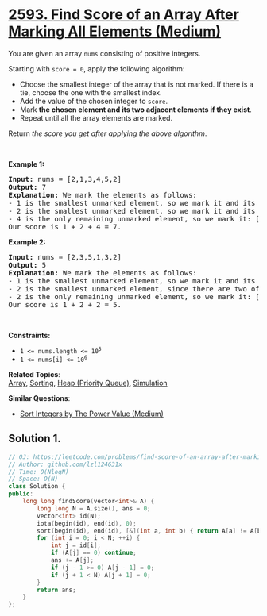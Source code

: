 # [2593. Find Score of an Array After Marking All Elements (Medium)](https://leetcode.com/problems/find-score-of-an-array-after-marking-all-elements)

<p>You are given an array <code>nums</code> consisting of positive integers.</p>
<p>Starting with <code>score = 0</code>, apply the following algorithm:</p>
<ul>
	<li>Choose the smallest integer of the array that is not marked. If there is a tie, choose the one with the smallest index.</li>
	<li>Add the value of the chosen integer to <code>score</code>.</li>
	<li>Mark <strong>the chosen element and its two adjacent elements if they exist</strong>.</li>
	<li>Repeat until all the array elements are marked.</li>
</ul>
<p>Return <em>the score you get after applying the above algorithm</em>.</p>
<p>&nbsp;</p>
<p><strong class="example">Example 1:</strong></p>
<pre><strong>Input:</strong> nums = [2,1,3,4,5,2]
<strong>Output:</strong> 7
<strong>Explanation:</strong> We mark the elements as follows:
- 1 is the smallest unmarked element, so we mark it and its two adjacent elements: [<u>2</u>,<u>1</u>,<u>3</u>,4,5,2].
- 2 is the smallest unmarked element, so we mark it and its left adjacent element: [<u>2</u>,<u>1</u>,<u>3</u>,4,<u>5</u>,<u>2</u>].
- 4 is the only remaining unmarked element, so we mark it: [<u>2</u>,<u>1</u>,<u>3</u>,<u>4</u>,<u>5</u>,<u>2</u>].
Our score is 1 + 2 + 4 = 7.
</pre>
<p><strong class="example">Example 2:</strong></p>
<pre><strong>Input:</strong> nums = [2,3,5,1,3,2]
<strong>Output:</strong> 5
<strong>Explanation:</strong> We mark the elements as follows:
- 1 is the smallest unmarked element, so we mark it and its two adjacent elements: [2,3,<u>5</u>,<u>1</u>,<u>3</u>,2].
- 2 is the smallest unmarked element, since there are two of them, we choose the left-most one, so we mark the one at index 0 and its right adjacent element: [<u>2</u>,<u>3</u>,<u>5</u>,<u>1</u>,<u>3</u>,2].
- 2 is the only remaining unmarked element, so we mark it: [<u>2</u>,<u>3</u>,<u>5</u>,<u>1</u>,<u>3</u>,<u>2</u>].
Our score is 1 + 2 + 2 = 5.
</pre>
<p>&nbsp;</p>
<p><strong>Constraints:</strong></p>
<ul>
	<li><code>1 &lt;= nums.length &lt;= 10<sup>5</sup></code></li>
	<li><code>1 &lt;= nums[i] &lt;= 10<sup>6</sup></code></li>
</ul>

**Related Topics**:  
[Array](https://leetcode.com/tag/array/), [Sorting](https://leetcode.com/tag/sorting/), [Heap (Priority Queue)](https://leetcode.com/tag/heap-priority-queue/), [Simulation](https://leetcode.com/tag/simulation/)

**Similar Questions**:
* [Sort Integers by The Power Value (Medium)](https://leetcode.com/problems/sort-integers-by-the-power-value/)

## Solution 1.

```cpp
// OJ: https://leetcode.com/problems/find-score-of-an-array-after-marking-all-elements
// Author: github.com/lzl124631x
// Time: O(NlogN)
// Space: O(N)
class Solution {
public:
    long long findScore(vector<int>& A) {
        long long N = A.size(), ans = 0;
        vector<int> id(N);
        iota(begin(id), end(id), 0);
        sort(begin(id), end(id), [&](int a, int b) { return A[a] != A[b] ? A[a] < A[b] : a < b; });
        for (int i = 0; i < N; ++i) {
            int j = id[i];
            if (A[j] == 0) continue;
            ans += A[j];
            if (j - 1 >= 0) A[j - 1] = 0;
            if (j + 1 < N) A[j + 1] = 0;
        }
        return ans;
    }
};
```